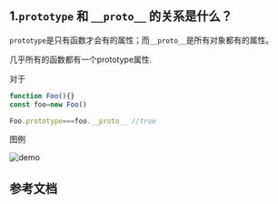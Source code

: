 ## 1.`prototype` 和 `__proto__` 的关系是什么？
`prototype`是只有函数才会有的属性；而`__proto__`是所有对象都有的属性。

几乎所有的函数都有一个prototype属性.

对于
```js
function Foo(){}
const foo=new Foo()
```

```js
Foo.prototype===foo.__proto__ //true
```
图例

![demo](https://pic.xiaohuochai.site/blog/JS_ECMA_grammer_proto.png)

## 参考文档

